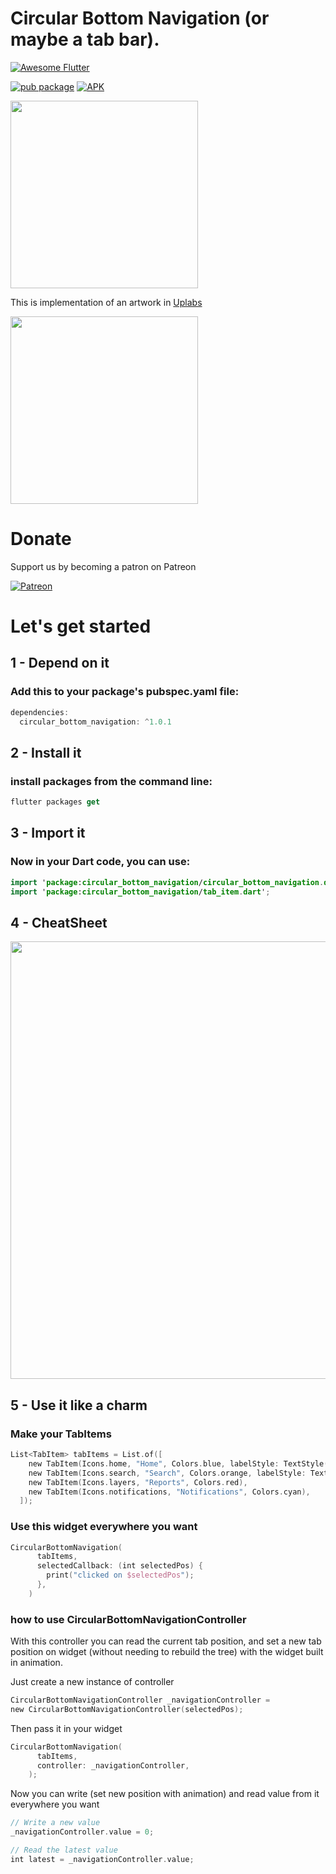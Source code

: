 # Circular Bottom Navigation (or maybe a tab bar).
<a href="https://github.com/Solido/awesome-flutter">
   <img alt="Awesome Flutter" src="https://img.shields.io/badge/Awesome-Flutter-blue.svg?longCache=true&style=flat-square" />
</a>


[![pub package](https://img.shields.io/pub/v/circular_bottom_navigation.svg)](https://pub.dartlang.org/packages/circular_bottom_navigation)
[![APK](https://img.shields.io/badge/APK-Demo-brightgreen.svg)](https://github.com/imaNNeoFighT/circular_bottom_navigation/raw/master/repo_files/CircularBottomNavExample-0.0.3.apk)

<img src="https://github.com/imaNNeoFighT/circular_bottom_navigation/raw/master/repo_files/images/uplabs_demo.gif" width="300">

This is implementation of an artwork in [Uplabs](https://www.uplabs.com/posts/bottom-tab)

<img src="https://github.com/imaNNeoFighT/circular_bottom_navigation/raw/master/repo_files/images/demo.gif" width="300">

# Donate

Support us by becoming a patron on Patreon

[![Patreon](https://c5.patreon.com/external/logo/become_a_patron_button.png)](https://www.patreon.com/imanneo)

# Let's get started

## 1 - Depend on it

### Add this to your package's pubspec.yaml file:

```kotlin
dependencies:
  circular_bottom_navigation: ^1.0.1
```

## 2 - Install it

### install packages from the command line:
```kotlin
flutter packages get
```

## 3 - Import it
### Now in your Dart code, you can use:
```kotlin
import 'package:circular_bottom_navigation/circular_bottom_navigation.dart';
import 'package:circular_bottom_navigation/tab_item.dart';
```

## 4 - CheatSheet

<img src="https://github.com/imaNNeoFighT/circular_bottom_navigation/raw/master/repo_files/images/cheatsheet.jpg" width="700">


## 5 - Use it like a charm
### Make your TabItems
```kotlin
List<TabItem> tabItems = List.of([
    new TabItem(Icons.home, "Home", Colors.blue, labelStyle: TextStyle(fontWeight: FontWeight.normal)),
    new TabItem(Icons.search, "Search", Colors.orange, labelStyle: TextStyle(color: Colors.red, fontWeight: FontWeight.bold)),
    new TabItem(Icons.layers, "Reports", Colors.red),
    new TabItem(Icons.notifications, "Notifications", Colors.cyan),
  ]);
```

### Use this widget everywhere you want
```kotlin
CircularBottomNavigation(
      tabItems,
      selectedCallback: (int selectedPos) {
        print("clicked on $selectedPos");
      },
    )
```

### how to use CircularBottomNavigationController

With this controller you can read the current tab position, and set a new tab position on widget (without needing to rebuild the tree) with the widget built in animation.

Just create a new instance of controller

```kotlin
CircularBottomNavigationController _navigationController = 
new CircularBottomNavigationController(selectedPos);
```

Then pass it in your widget

```kotlin
CircularBottomNavigation(
      tabItems,
      controller: _navigationController,
    );
```

Now you can write (set new position with animation) and read value from it everywhere you want

```kotlin
// Write a new value 
_navigationController.value = 0;

// Read the latest value
int latest = _navigationController.value;
```